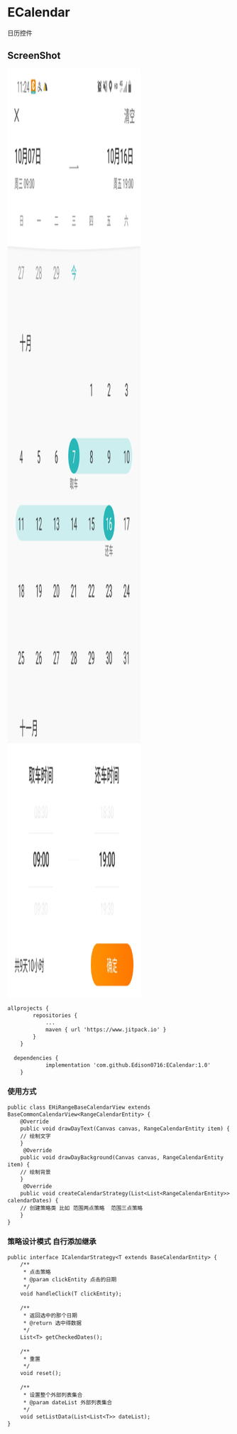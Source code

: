 # ECalendar
日历控件
## ScreenShot
<img src="https://github.com/Edison0716/ECalendar/blob/master/Snapshot.png" width="300" height="2090" alt="范围选择"/><br/>


```
allprojects {
		repositories {
			...
			maven { url 'https://www.jitpack.io' }
		}
	}
  
  dependencies {
	        implementation 'com.github.Edison0716:ECalendar:1.0'
	}
```


### 使用方式
```
public class EHiRangeBaseCalendarView extends BaseCommonCalendarView<RangeCalendarEntity> {
    @Override
    public void drawDayText(Canvas canvas, RangeCalendarEntity item) {
    // 绘制文字
    }
     @Override
    public void drawDayBackground(Canvas canvas, RangeCalendarEntity item) {
    // 绘制背景
    }
     @Override
    public void createCalendarStrategy(List<List<RangeCalendarEntity>> calendarDates) {
    // 创建策略类 比如 范围两点策略  范围三点策略
    }
}
```
### 策略设计模式 自行添加继承
```
public interface ICalendarStrategy<T extends BaseCalendarEntity> {
    /**
     * 点击策略
     * @param clickEntity 点击的日期
     */
    void handleClick(T clickEntity);

    /**
     * 返回选中的那个日期
     * @return 选中得数据
     */
    List<T> getCheckedDates();

    /**
     * 重置
     */
    void reset();

    /**
     * 设置整个外部列表集合
     * @param dateList 外部列表集合
     */
    void setListData(List<List<T>> dateList);
}
```
